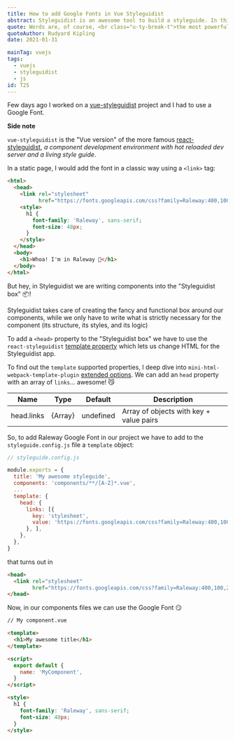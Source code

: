 ```yaml
---
title: How to add Google Fonts in Vue Styleguidist
abstract: Styleguidist is an awesome tool to build a styleguide. In this post I'll show how to add a Google Font link in the HTML page.
quote: Words are, of course, <br class="u-ty-break-t">the most powerful drug used by mankind
quoteAuthor: Rudyard Kipling
date: 2021-01-31

mainTag: vuejs
tags:
  - vuejs
  - styleguidist
  - js
id: T25
---
```


Few days ago I worked on a [vue-styleguidist](https://github.com/vue-styleguidist/vue-styleguidist) project and I had to use a Google Font.

**Side note**

`vue-styleguidist` is the "Vue version" of the more famous [react-styleguidist](https://github.com/styleguidist/react-styleguidist), _a component development environment with hot reloaded dev server and a living style guide_.

In a static page, I would add the font in a classic way using a `<link>` tag:

```html
<html>
  <head>
    <link rel="stylesheet"
          href="https://fonts.googleapis.com/css?family=Raleway:400,100,200,300,500,600,700,800,900">
    <style>
      h1 {
        font-family: 'Raleway', sans-serif;
        font-size: 48px;
      }
    </style>
  </head>
  <body>
    <h1>Whoa! I'm in Raleway 📝</h1>
  </body>
</html>
```

But hey, in Styleguidist we are writing components into the "Styleguidist box" 📦!

Styleguidist takes care of creating the fancy and functional box around our components, while we only have to write what is strictly necessary for the component (its structure, its styles, and its logic)

To add a `<head>` property to the "Styleguidist box" we have to use the `react-styleguidist` [template property](https://react-styleguidist.js.org/docs/configuration/#template) which lets us change HTML for the Styleguidist app.

To find out the `template` supported properties, I deep dive into `mini-html-webpack-template-plugin` [extended options](https://www.npmjs.com/package/@vxna/mini-html-webpack-template#extended-options). We can add an `head` property with an array of `links`... awesome! 😼

| Name       | Type    | Default   | Description                             |
|------------|---------|-----------|-----------------------------------------|
| head.links | {Array} | undefined | Array of objects with key + value pairs |

So, to add Raleway Google Font in our project we have to add to the `styleguide.config.js` file a  `template` object:

```js
// styleguide.config.js

module.exports = {
  title: 'My awesome styleguide',
  components: 'components/**/[A-Z]*.vue',
  ...
  template: {
    head: {
      links: [{
        key: 'stylesheet',
        value: 'https://fonts.googleapis.com/css?family=Raleway:400,100,200,300,500,600,700,800,900',
      }, ],
    },
  },
}
```

that turns out in

```html
<head>
  <link rel="stylesheet"
        href="https://fonts.googleapis.com/css?family=Raleway:400,100,200,300,500,600,700,800,900">
</head>
```

Now, in our components files we can use the Google Font 😏

```html
// My component.vue

<template>
  <h1>My awesome title</h1>
</template>

<script>
  export default {
    name: 'MyComponent',
  }
</script>

<style>
  h1 {
    font-family: 'Raleway', sans-serif;
    font-size: 48px;
  }
</style>
```
